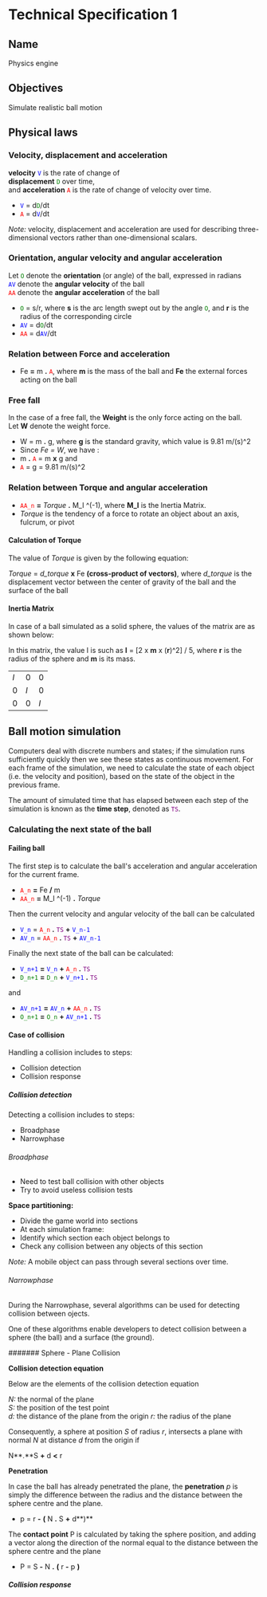 # Technical Specification 1

## Name
Physics engine

## Objectives
Simulate realistic ball motion 


## Physical laws


### Velocity, displacement and acceleration

**velocity** <span style="color:blue">`V`</span> is the rate of change of <br/>
**displacement** <span style="color:green">`D`</span> over time, <br/>
and **acceleration** <span style="color:red">`A`</span> is the rate of change
of velocity over time.

- <span style="color:blue">`V`</span> = d<span style="color:green">`D`</span>/dt
- <span style="color:red">`A`</span> = d<span style="color:blue">`V`</span>/dt

*Note:* velocity, displacement and acceleration are used for describing three-dimensional vectors rather than one-dimensional scalars.

### Orientation, angular velocity and angular acceleration

Let <span style="color:green">`O`</span>  denote the **orientation** (or angle) of the ball, expressed in radians<br/>
<span style="color:blue">`AV`</span>  denote the **angular velocity** of the ball <br/>
<span style="color:red">`AA`</span>  denote the **angular acceleration** of the ball

- <span style="color:green">`O`</span> = s/r, where **s** is the arc length swept out by the angle <span style="color:green">`O`</span>, and **r** is the radius of the corresponding circle
- <span style="color:blue">`AV`</span> = d<span style="color:green">`O`</span>/dt
- <span style="color:red">`AA`</span> = d<span style="color:blue">`AV`</span>/dt


### Relation between Force and acceleration

- Fe **=** m **.** <span style="color:red">`A`</span>, where **m** is the mass of the ball and **Fe** the external forces acting on the ball

### Free fall

In the case of a free fall, the **Weight** is the only force acting on the ball. <br/>
Let **W** denote the weight force.

- W = m **.** g, where **g** is the standard gravity, which value is 9.81 m/(s)^2
- Since *Fe = W*, we have : 
 - m **.** <span style="color:red">`A`</span> = m **x** g and
 -  <span style="color:red">`A`</span> = g = 9.81 m/(s)^2

### Relation between Torque and angular acceleration

- <span style="color:red">`AA_n`</span> **=** *Torque* **.** M\_I ^(-1), where **M\_I** is the Inertia Matrix.
- *Torque* is the tendency of a force to rotate an object about an axis, fulcrum, or pivot

#### Calculation of Torque



The value of *Torque* is given by the following equation:

*Torque* = *d\_torque* **x** Fe  **(cross-product of vectors)**, where *d\_torque* is  the displacement vector between the center of gravity of the ball and the surface of the ball



#### Inertia Matrix

In case of a ball simulated as a solid sphere, the values of the matrix are as shown below:

In this matrix, the value I is such as **I** = [2 x **m** x (**r**)^2] / 5, where **r** is the radius of the sphere and **m** is its mass.
<table>
<tr>
<td> <i>I</i> </td>
<td> 0 </td>
<td> 0 </td>
</tr>
<tr>
<td> 0 </td>
<td> <i>I</i> </td>
<td> 0 </td>
</tr>
<tr>
<td> 0 </td>
<td> 0 </td>
<td> <i>I</i></td>
</tr>
</table>


## Ball motion simulation

Computers deal with discrete numbers and states; if the simulation
runs sufficiently quickly then we see these states as continuous movement. For each frame of the simulation, we need to calculate the state of each object (i.e. the velocity and position), based on the
state of the object in the previous frame.

The amount of simulated time that has elapsed between each
step of the simulation is known as the **time step**, denoted as <span style="color:purple">`TS`</span>.

### Calculating the next state of the ball

#### Failing ball

The first step is to calculate the ball's acceleration and angular acceleration for the current frame.

- <span style="color:red">`A_n`</span> **=** Fe **/** m
- <span style="color:red">`AA_n`</span> **=** M\_I ^(-1) **.** *Torque*

Then the current velocity and angular velocity of the ball can be calculated

- <span style="color:blue">`V_n`</span> = <span style="color:red">`A_n`</span> **.** <span style="color:purple">`TS`</span> **+** <span style="color:blue">`V_n-1`</span>
- <span style="color:blue">`AV_n`</span> = <span style="color:red">`AA_n`</span> **.** <span style="color:purple">`TS`</span> **+** <span style="color:blue">`AV_n-1`</span>

Finally the next state of the ball can be calculated:

- <span style="color:blue">`V_n+1`</span> **=** <span style="color:blue">`V_n`</span> **+** <span style="color:red">`A_n`</span> **.** <span style="color:purple">`TS`</span>
- <span style="color:green">`D_n+1`</span> **=** <span style="color:green">`D_n`</span> **+** <span style="color:blue">`V_n+1`</span> **.** <span style="color:purple">`TS`</span>

and

- <span style="color:blue">`AV_n+1`</span> **=** <span style="color:blue">`AV_n`</span> **+** <span style="color:red">`AA_n`</span> **.** <span style="color:purple">`TS`</span>
- <span style="color:green">`O_n+1`</span> **=** <span style="color:green">`O_n`</span> **+** <span style="color:blue">`AV_n+1`</span> **.** <span style="color:purple">`TS`</span>

#### Case of collision

Handling a collision includes to steps:

- Collision detection
- Collision response

##### Collision detection

Detecting a collision includes to steps:

- Broadphase
- Narrowphase

###### Broadphase

- Need to test ball collision with other objects
- Try to avoid useless collision tests

**Space partitioning:** 

- Divide the game world into sections
- At each simulation frame:
 - Identify which section each object belongs to
 - Check any collision between any objects of this section

*Note:* A mobile object can pass through several sections over time.

###### Narrowphase

During the Narrowphase, several algorithms can be used for detecting collision between ojects.

One of these algorithms enable developers to detect collision between a sphere (the ball) and a surface (the ground).


####### Sphere - Plane Collision

**Collision detection equation**

Below are the elements of the collision detection equation

*N:* the normal of the plane <br/>
*S:* the position of the test point <br/>
*d:* the distance of the plane from the origin
*r:* the radius of the plane

Consequently, a sphere at position *S* of radius *r*, intersects a plane with normal *N* at distance *d* from the origin if

N**.**S **+** d **<** r

**Penetration**

In case the ball has already penetrated the plane,
the **penetration** *p* is simply the difference between the radius and the distance between the sphere centre and the plane.

- p = r **-** **(** N **.** S **+** d**)** 

The **contact point** P is calculated by
taking the sphere position, and adding a vector along the direction of the normal equal to the distance
between the sphere centre and the plane

- P = S **-** N **.** **(** r **-** p **)**

##### Collision response



